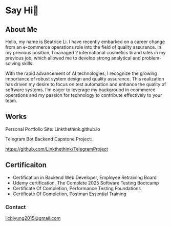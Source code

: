 # Say Hi👋
## About Me
Hello, my name is Beatrice Li. I have recently embarked on a career change from an e-commerce operations role into the field of quality assurance. In my previous position, I managed 2 international cosmetics brand sites in my previous job, which allowed me to develop strong analytical and problem-solving skills.

With the rapid advancement of AI technologies, I recognize the growing importance of robust system design and quality assurance. This realization has driven my desire to focus on test automation and enhance the quality of software systems. I’m eager to leverage my background in ecommerce operations and my passion for technology to contribute effectively to your team.


## Works
Personal Portfolio Site: Linkthethink.github.io

Telegram Bot Backend Capstone Project:

https://github.com/Linkthethink/TelegramProject

## Certificaiton
- Certification in Backend Web Developer, Employee Retraining Board
- Udemy certification, The Complete 2025 Software Testing Bootcamp
- Certificate Of Completion, Performance Testing Foundations
- Certificate Of Completion, Postman Essential Training


### Contact
lichiyung2015@gmail.com
 
